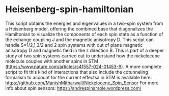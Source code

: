 # Heisenberg-spin-hamiltonian
This script obtains the energies and eigenvalues in a two-spin system from a Heisenberg model, offering the combined base that diagonalizes the Hamiltonian to visualize the components of each spin state as a function of the echange coupling J and the magnetic anisotropy D. This script can handle S=1/2,1,3/2 and 2 spin systems with out of plane magnetic anisotropy D and magnetic field in the z direction B. 
This is part of a deeper study of two spin systems carried out to understand how the nickelocene molecule couples with another spins in STM (https://www.nature.com/articles/s41557-024-01453-9). A more complete script to fit this kind of interactions that also include the cotunneling formalism to account for the current effectsa in STM is available here: https://github.com/ManishMitharwall/Nickelocene_Spin_Sensor
For more info about spin sensors: https://andrespinarsole.wordpress.com/
